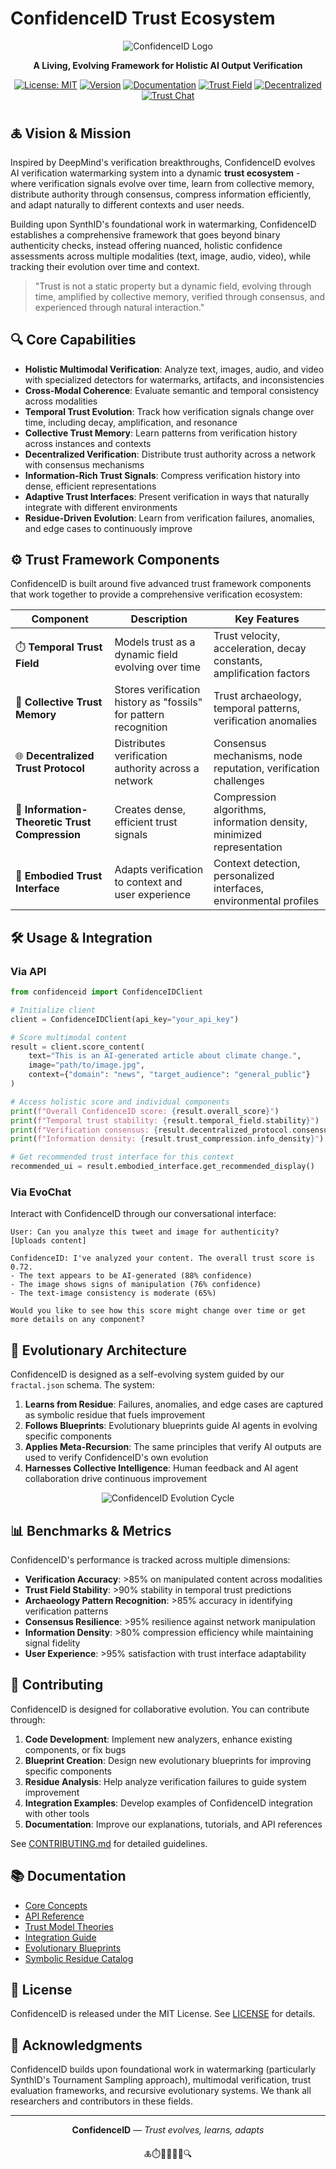 # ConfidenceID Trust Ecosystem

<div align="center">
  
![ConfidenceID Logo](docs/assets/logo.png)

**A Living, Evolving Framework for Holistic AI Output Verification**

[![License: MIT](https://img.shields.io/badge/License-MIT-blue.svg)](https://opensource.org/licenses/MIT)
[![Version](https://img.shields.io/badge/Version-3.0.0--alpha-orange.svg)](https://github.com/YourOrg/ConfidenceID/releases)
[![Documentation](https://img.shields.io/badge/Documentation-Latest-green.svg)](https://confidenceid.readthedocs.io/)
[![Trust Field](https://img.shields.io/badge/Trust%20Field-Active-brightgreen.svg)](#trust-framework-components)
[![Decentralized](https://img.shields.io/badge/Consensus-Decentralized-purple.svg)](#trust-framework-components)
[![Trust Chat](https://img.shields.io/badge/EvoChat-Available-ff69b4.svg)](https://evochat.confidenceid.dev)

</div>

## 🜏 Vision & Mission

Inspired by DeepMind's verification breakthroughs, ConfidenceID evolves AI verification watermarking system into a dynamic **trust ecosystem** - where verification signals evolve over time, learn from collective memory, distribute authority through consensus, compress information efficiently, and adapt naturally to different contexts and user needs.

Building upon SynthID's foundational work in watermarking, ConfidenceID establishes a comprehensive framework that goes beyond binary authenticity checks, instead offering nuanced, holistic confidence assessments across multiple modalities (text, image, audio, video), while tracking their evolution over time and context.

> "Trust is not a static property but a dynamic field, evolving through time, amplified by collective memory, verified through consensus, and experienced through natural interaction."

## 🔍 Core Capabilities

- **Holistic Multimodal Verification**: Analyze text, images, audio, and video with specialized detectors for watermarks, artifacts, and inconsistencies
- **Cross-Modal Coherence**: Evaluate semantic and temporal consistency across modalities
- **Temporal Trust Evolution**: Track how verification signals change over time, including decay, amplification, and resonance
- **Collective Trust Memory**: Learn patterns from verification history across instances and contexts
- **Decentralized Verification**: Distribute trust authority across a network with consensus mechanisms
- **Information-Rich Trust Signals**: Compress verification history into dense, efficient representations
- **Adaptive Trust Interfaces**: Present verification in ways that naturally integrate with different environments
- **Residue-Driven Evolution**: Learn from verification failures, anomalies, and edge cases to continuously improve

## ⚙️ Trust Framework Components

ConfidenceID is built around five advanced trust framework components that work together to provide a comprehensive verification ecosystem:

| Component | Description | Key Features |
|-----------|-------------|--------------|
| ⏱️ **Temporal Trust Field** | Models trust as a dynamic field evolving over time | Trust velocity, acceleration, decay constants, amplification factors |
| 📜 **Collective Trust Memory** | Stores verification history as "fossils" for pattern recognition | Trust archaeology, temporal patterns, verification anomalies |
| 🌐 **Decentralized Trust Protocol** | Distributes verification authority across a network | Consensus mechanisms, node reputation, verification challenges |
| 🧠 **Information-Theoretic Trust Compression** | Creates dense, efficient trust signals | Compression algorithms, information density, minimized representation |
| 📱 **Embodied Trust Interface** | Adapts verification to context and user experience | Context detection, personalized interfaces, environmental profiles |

## 🛠️ Usage & Integration

### Via API

```python
from confidenceid import ConfidenceIDClient

# Initialize client
client = ConfidenceIDClient(api_key="your_api_key")

# Score multimodal content
result = client.score_content(
    text="This is an AI-generated article about climate change.",
    image="path/to/image.jpg",
    context={"domain": "news", "target_audience": "general_public"}
)

# Access holistic score and individual components
print(f"Overall ConfidenceID score: {result.overall_score}")
print(f"Temporal trust stability: {result.temporal_field.stability}")
print(f"Verification consensus: {result.decentralized_protocol.consensus_score}")
print(f"Information density: {result.trust_compression.info_density}")

# Get recommended trust interface for this context
recommended_ui = result.embodied_interface.get_recommended_display()
```

### Via EvoChat

Interact with ConfidenceID through our conversational interface:

```
User: Can you analyze this tweet and image for authenticity?
[Uploads content]

ConfidenceID: I've analyzed your content. The overall trust score is 0.72.
- The text appears to be AI-generated (88% confidence)
- The image shows signs of manipulation (76% confidence)
- The text-image consistency is moderate (65%)

Would you like to see how this score might change over time or get more details on any component?
```

## 🌱 Evolutionary Architecture

ConfidenceID is designed as a self-evolving system guided by our `fractal.json` schema. The system:

1. **Learns from Residue**: Failures, anomalies, and edge cases are captured as symbolic residue that fuels improvement
2. **Follows Blueprints**: Evolutionary blueprints guide AI agents in evolving specific components
3. **Applies Meta-Recursion**: The same principles that verify AI outputs are used to verify ConfidenceID's own evolution
4. **Harnesses Collective Intelligence**: Human feedback and AI agent collaboration drive continuous improvement

<div align="center">
  
![ConfidenceID Evolution Cycle](docs/assets/evolution_cycle.png)

</div>

## 📊 Benchmarks & Metrics

ConfidenceID's performance is tracked across multiple dimensions:

- **Verification Accuracy**: >85% on manipulated content across modalities
- **Trust Field Stability**: >90% stability in temporal trust predictions
- **Archaeology Pattern Recognition**: >85% accuracy in identifying verification patterns
- **Consensus Resilience**: >95% resilience against network manipulation
- **Information Density**: >80% compression efficiency while maintaining signal fidelity
- **User Experience**: >95% satisfaction with trust interface adaptability

## 🤝 Contributing

ConfidenceID is designed for collaborative evolution. You can contribute through:

1. **Code Development**: Implement new analyzers, enhance existing components, or fix bugs
2. **Blueprint Creation**: Design new evolutionary blueprints for improving specific components
3. **Residue Analysis**: Help analyze verification failures to guide system improvement
4. **Integration Examples**: Develop examples of ConfidenceID integration with other tools
5. **Documentation**: Improve our explanations, tutorials, and API references

See [CONTRIBUTING.md](CONTRIBUTING.md) for detailed guidelines.

## 📚 Documentation

- [Core Concepts](docs/core_concepts.md)
- [API Reference](docs/api/reference.md)
- [Trust Model Theories](docs/trust_models/)
- [Integration Guide](docs/integration_guide.md)
- [Evolutionary Blueprints](blueprints/README.md)
- [Symbolic Residue Catalog](docs/residue_catalog.md)

## 📜 License

ConfidenceID is released under the MIT License. See [LICENSE](LICENSE) for details.

## 🔄 Acknowledgments

ConfidenceID builds upon foundational work in watermarking (particularly SynthID's Tournament Sampling approach), multimodal verification, trust evaluation frameworks, and recursive evolutionary systems. We thank all researchers and contributors in these fields.

---

<div align="center">
  
**ConfidenceID** — *Trust evolves, learns, adapts*

🜏⏱️📜🌐🧠📱🔍

</div>
